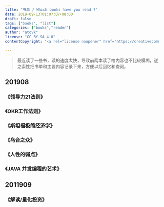 ```yaml
---
title: "书单 / Which books have you read ?"
date: 2019-09-13T01:07:07+08:00
draft: false
tags: ["books", "list"]
categories: ["books","reader"]
author: "atovk"
license: "CC BY-SA 4.0"
contentCopyright: '<a rel="license noopener" href="https://creativecommons.org/licenses/by-sa/4.0" target="_blank">CC BY-SA 4.0</a>'

---
```


> 最近读了一些书，读的速度太快，导致前两本读了啥内容也不比较模糊，遂之索性把书单和主要内容记录下来，方便以后回忆和查阅。

## 201908

### 《领导力21法则》

### 《OKR工作法则》

### 《斯坦福极简经济学》

### 《乌合之众》

### 《人性的弱点》

### 《JAVA 并发编程的艺术》

## 2011909

### 《解读/量化投资》

